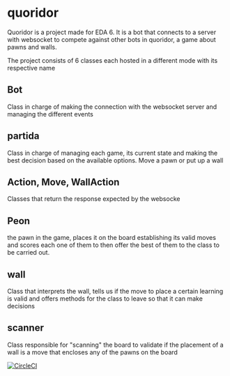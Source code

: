 # quoridor 

Quoridor is a project made for EDA 6. It is a bot that connects to a server with websocket to compete against other bots in quoridor, a game about pawns and walls.


The project consists of 6 classes each hosted in a different mode with its respective name

## Bot

Class in charge of making the connection with the websocket server and managing the different events

## partida

Class in charge of managing each game, its current state and making the best decision based on the available options. Move a pawn or put up a wall

## Action, Move, WallAction

Classes that return the response expected by the websocke

## Peon

the pawn in the game, places it on the board establishing its valid moves and scores each one of them to then offer the best of them to the class to be carried out.


## wall

Class that interprets the wall, tells us if the move to place a certain learning is valid and offers methods for the class to leave so that it can make decisions

## scanner

Class responsible for "scanning" the board to validate if the placement of a wall is a move that encloses any of the pawns on the board


[![CircleCI](https://circleci.com/gh/matiasbertani/quoridor/tree/main.svg?style=svg)](https://circleci.com/gh/matiasbertani/quoridor/tree/main)
